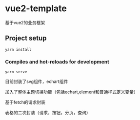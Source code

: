 # vue2-template
基于vue2的业务框架

## Project setup
```
yarn install
```

### Compiles and hot-reloads for development
```
yarn serve
```
目前封装了svg组件，echart组件

加入了整体主题切换功能（包括echart,element和普通样式定义变量）

基于fetch的请求封装

表格的二次封装（请求，按钮，分页，查询）



